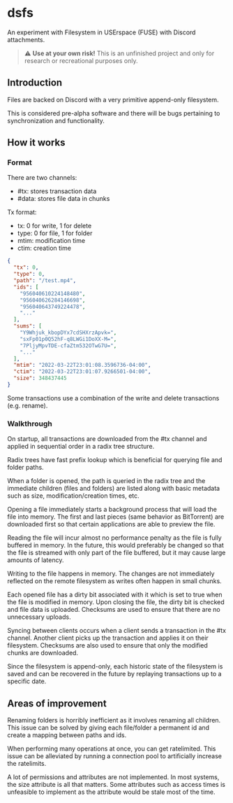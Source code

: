 # dsfs

An experiment with Filesystem in USErspace (FUSE) with Discord attachments.

> :warning: **Use at your own risk!** This is an unfinished project and only
> for research or recreational purposes only.

## Introduction

Files are backed on Discord with a very primitive append-only filesystem.

This is considered pre-alpha software and there will be bugs pertaining to
synchronization and functionality.

## How it works

### Format

There are two channels:

* \#tx: stores transaction data
* \#data: stores file data in chunks

Tx format:

* tx: 0 for write, 1 for delete
* type: 0 for file, 1 for folder
* mtim: modification time
* ctim: creation time

```json
{
  "tx": 0,
  "type": 0,
  "path": "/test.mp4",
  "ids": [
    "956040610224148480",
    "956040626284146698",
    "956040643749224478",
    "..."
  ],
  "sums": [
    "Y9Whjuk_kbopDYx7cdSHXrzApvk=",
    "sxFp01p0Q52hF-q8LWGi1DoXX-M=",
    "7PljyMpvTDE-cfaZtm532OTwG7U=",
    "..."
  ],
  "mtim": "2022-03-22T23:01:08.3596736-04:00",
  "ctim": "2022-03-22T23:01:07.9266501-04:00",
  "size": 348437445
}
```

Some transactions use a combination of the write and delete transactions (e.g. rename).

### Walkthrough

On startup, all transactions are downloaded from the #tx channel and applied in
sequential order in a radix tree structure.

Radix trees have fast prefix lookup which is beneficial for querying file and
folder paths.

When a folder is opened, the path is queried in the radix tree and the
immediate children (files and folders) are listed along with basic metadata
such as size, modification/creation times, etc.

Opening a file immediately starts a background process that will load the file
into memory. The first and last pieces (same behavior as BitTorrent) are
downloaded first so that certain applications are able to preview the file.

Reading the file will incur almost no performance penalty as the file is fully
buffered in memory. In the future, this would preferably be changed so that the
file is streamed with only part of the file buffered, but it may cause large
amounts of latency.

Writing to the file happens in memory. The changes are not immediately
reflected on the remote filesystem as writes often happen in small chunks.

Each opened file has a dirty bit associated with it which is set to true when
the file is modified in memory. Upon closing the file, the dirty bit is checked
and file data is uploaded. Checksums are used to ensure that there are no
unnecessary uploads.

Syncing between clients occurs when a client sends a transaction in the #tx
channel. Another client picks up the transaction and applies it on their
filesystem. Checksums are also used to ensure that only the modified chunks are
downloaded.

Since the filesystem is append-only, each historic state of the filesystem is
saved and can be recovered in the future by replaying transactions up to a
specific date.

## Areas of improvement

Renaming folders is horribly inefficient as it involves renaming all children.
This issue can be solved by giving each file/folder a permanent id and create a
mapping between paths and ids.

When performing many operations at once, you can get ratelimited. This issue
can be alleviated by running a connection pool to artificially increase the
ratelimits.

A lot of permissions and attributes are not implemented. In most systems, the
size attribute is all that matters. Some attributes such as access times is
unfeasible to implement as the attribute would be stale most of the time.

